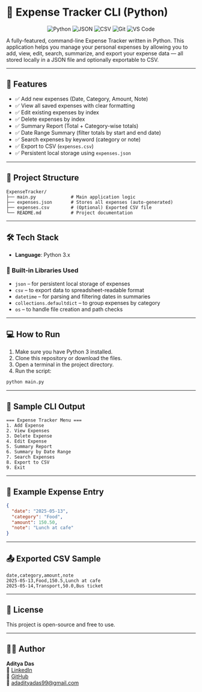 # 🧾 Expense Tracker CLI (Python)

<p align="center">
  <img src="https://img.shields.io/badge/Python-3.x-blue?logo=python&logoColor=white" alt="Python" />
  <img src="https://img.shields.io/badge/JSON-Storage-lightgrey?logo=json&logoColor=black" alt="JSON" />
  <img src="https://img.shields.io/badge/CSV-Export-green?logo=csv&logoColor=white" alt="CSV" />
  <img src="https://img.shields.io/badge/Git-Version_Control-red?logo=git&logoColor=white" alt="Git" />
  <img src="https://img.shields.io/badge/Editor-VS_Code-blue?logo=visualstudiocode&logoColor=white" alt="VS Code" />
</p>

A fully-featured, command-line Expense Tracker written in Python. This application helps you manage your personal expenses by allowing you to add, view, edit, search, summarize, and export your expense data — all stored locally in a JSON file and optionally exportable to CSV.

---

## 🚀 Features

- ✅ Add new expenses (Date, Category, Amount, Note)
- ✅ View all saved expenses with clear formatting
- ✅ Edit existing expenses by index
- ✅ Delete expenses by index
- ✅ Summary Report (Total + Category-wise totals)
- ✅ Date Range Summary (filter totals by start and end date)
- ✅ Search expenses by keyword (category or note)
- ✅ Export to CSV (`expenses.csv`)
- ✅ Persistent local storage using `expenses.json`

---

## 📂 Project Structure
```
ExpenseTracker/
├── main.py             # Main application logic
├── expenses.json       # Stores all expenses (auto-generated)
├── expenses.csv        # (Optional) Exported CSV file
└── README.md           # Project documentation
```
---

## 🛠️ Tech Stack

- **Language**: Python 3.x

### 🧰 Built-in Libraries Used
- `json` – for persistent local storage of expenses  
- `csv` – to export data to spreadsheet-readable format  
- `datetime` – for parsing and filtering dates in summaries  
- `collections.defaultdict` – to group expenses by category  
- `os` – to handle file creation and path checks

---

## 💻 How to Run

1. Make sure you have Python 3 installed.
2. Clone this repository or download the files.
3. Open a terminal in the project directory.
4. Run the script:
```bash
python main.py
```
---

## 🧪 Sample CLI Output
```plaintext
=== Expense Tracker Menu ===
1. Add Expense
2. View Expenses
3. Delete Expense
4. Edit Expense
5. Summary Report
6. Summary by Date Range
7. Search Expenses
8. Export to CSV
9. Exit
```
---

## 📁 Example Expense Entry
```json
{
  "date": "2025-05-13",
  "category": "Food",
  "amount": 150.50,
  "note": "Lunch at cafe"
}
```
---

## 📤 Exported CSV Sample
```csv
date,category,amount,note
2025-05-13,Food,150.5,Lunch at cafe
2025-05-14,Transport,50.0,Bus ticket
```
---

## 📄 License

This project is open-source and free to use.

---

## 👨‍💻 Author

**Aditya Das**   
🔗 [LinkedIn](https://www.linkedin.com/in/adadityadas)  
🐙 [GitHub](https://github.com/CodeSmithAditya)  
📧 [adadityadas99@gmail.com](mailto:adadityadas99@gmail.com)
